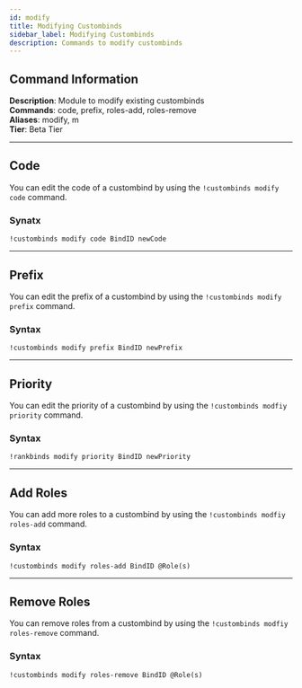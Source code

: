 ```yaml
---
id: modify
title: Modifying Custombinds
sidebar_label: Modifying Custombinds
description: Commands to modify custombinds
---
```

## Command Information
**Description**: Module to modify existing custombinds  
**Commands**: code, prefix, roles-add, roles-remove  
**Aliases**: modify, m  
**Tier**: Beta Tier
___

## Code

You can edit the code of a custombind by using the `!custombinds modify code` command.

### Synatx

```text
!custombinds modify code BindID newCode
```
___

## Prefix

You can edit the prefix of a custombind by using the `!custombinds modify prefix` command.

### Syntax

```text
!custombinds modify prefix BindID newPrefix
```
___

## Priority

You can edit the priority of a custombind by using the `!custombinds modfiy priority` command.

### Syntax

```text
!rankbinds modify priority BindID newPriority
```
___

## Add Roles

 You can add more roles to a custombind by using the `!custombinds modfiy roles-add` command.

### Syntax

```text
!custombinds modify roles-add BindID @Role(s)
```
___

## Remove Roles

You can remove roles from a custombind by using the `!custombinds modfiy roles-remove` command.

### Syntax

```text
!custombinds modify roles-remove BindID @Role(s)
```